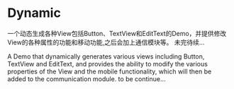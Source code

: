 # Dynamic
一个动态生成各种View包括Button、TextView和EditText的Demo，并提供修改View的各种属性的功能和移动功能,之后会加上通信模块等。
未完待续...

A Demo that dynamically generates various views including Button, TextView and EditText, and provides the ability to modify the various properties of the View and the mobile functionality, which will then be added to the communication module.
to be continue...
